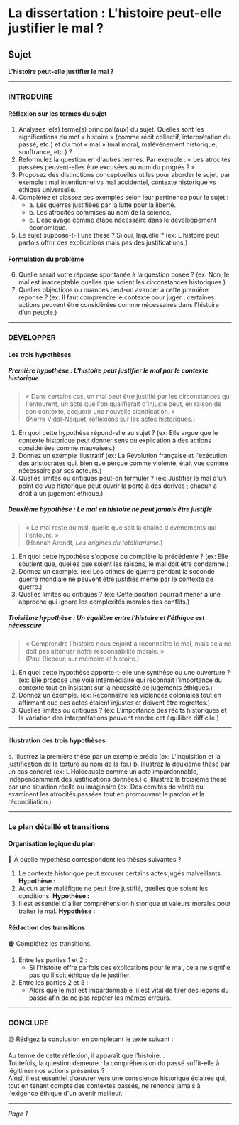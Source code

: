 # La dissertation : L'histoire peut-elle justifier le mal ?

## Sujet
**L'histoire peut-elle justifier le mal ?**

---

### INTRODUIRE

#### Réflexion sur les termes du sujet

1. Analysez le(s) terme(s) principal(aux) du sujet. Quelles sont les significations du mot « histoire » (comme récit collectif, interprétation du passé, etc.) et du mot « mal » (mal moral, malévénement historique, souffrance, etc.) ?
2. Reformulez la question en d'autres termes. Par exemple : « Les atrocités passées peuvent-elles être excusées au nom du progrès ? »
3. Proposez des distinctions conceptuelles utiles pour aborder le sujet, par exemple : mal intentionnel vs mal accidentel, contexte historique vs éthique universelle.
4. Complétez et classez ces exemples selon leur pertinence pour le sujet :
   - a. Les guerres justifiées par la lutte pour la liberté.
   - b. Les atrocités commises au nom de la science.
   - c. L'esclavage comme étape nécessaire dans le développement économique.
5. Le sujet suppose-t-il une thèse ? Si oui, laquelle ? (ex: L'histoire peut parfois offrir des explications mais pas des justifications.)

#### Formulation du problème

6. Quelle serait votre réponse spontanée à la question posée ? (ex: Non, le mal est inacceptable quelles que soient les circonstances historiques.)
7. Quelles objections ou nuances peut-on avancer à cette première réponse ? (ex: Il faut comprendre le contexte pour juger ; certaines actions peuvent être considérées comme nécessaires dans l’histoire d’un peuple.)

---

### DÉVELOPPER

#### Les trois hypothèses

##### Première hypothèse : L'histoire peut justifier le mal par le contexte historique

> « Dans certains cas, un mal peut être justifié par les circonstances qui l'entourent, un acte que l'on qualifierait d'injuste peut, en raison de son contexte, acquérir une nouvelle signification. »  
> (Pierre Vidal-Naquet, réfléxions sur les actes historiques.)

1. En quoi cette hypothèse répond-elle au sujet ? (ex: Elle argue que le contexte historique peut donner sens ou explication à des actions considérées comme mauvaises.)
2. Donnez un exemple illustratif (ex: La Révolution française et l'exécution des aristocrates qui, bien que perçue comme violente, était vue comme nécessaire par ses acteurs.)
3. Quelles limites ou critiques peut-on formuler ? (ex: Justifier le mal d'un point de vue historique peut ouvrir la porte à des dérives ; chacun a droit à un jugement éthique.)

##### Deuxième hypothèse : Le mal en histoire ne peut jamais être justifié

> « Le mal reste du mal, quelle que soit la chaîne d'événements qui l'entoure. »  
> (Hannah Arendt, *Les origines du totalitarisme*.)

1. En quoi cette hypothèse s'oppose ou complète la précédente ? (ex: Elle soutient que, quelles que soient les raisons, le mal doit être condamné.)
2. Donnez un exemple. (ex: Les crimes de guerre pendant la seconde guerre mondiale ne peuvent être justifiés même par le contexte de guerre.)
3. Quelles limites ou critiques ? (ex: Cette position pourrait mener à une approche qui ignore les complexités morales des conflits.)

##### Troisième hypothèse : Un équilibre entre l'histoire et l'éthique est nécessaire 

> « Comprendre l'histoire nous enjoint à reconnaître le mal, mais cela ne doit pas atténuer notre responsabilité morale. »  
> (Paul Ricoeur, sur mémoire et histoire.)

1. En quoi cette hypothèse apporte-t-elle une synthèse ou une ouverture ? (ex: Elle propose une voie intermédiaire qui reconnait l'importance du contexte tout en insistant sur la nécessité de jugements éthiques.)
2. Donnez un exemple. (ex: Reconnaître les violences coloniales tout en affirmant que ces actes étaient injustes et doivent être regrettés.)
3. Quelles limites ou critiques ? (ex: L'importance des récits historiques et la variation des interprétations peuvent rendre cet équilibre difficile.)

---

#### Illustration des trois hypothèses

a. Illustrez la première thèse par un exemple précis (ex: L'inquisition et la justification de la torture au nom de la foi.)
b. Illustrez la deuxième thèse par un cas concret (ex: L'Holocauste comme un acte impardonnable, indépendamment des justifications données.)
c. Illustrez la troisième thèse par une situation réelle ou imaginaire (ex: Des comités de vérité qui examinent les atrocités passées tout en promouvant le pardon et la réconciliation.)

---

### Le plan détaillé et transitions

#### Organisation logique du plan

🔴 À quelle hypothèse correspondent les thèses suivantes ?

1. Le contexte historique peut excuser certains actes jugés malveillants. **Hypothèse :**
2. Aucun acte maléfique ne peut être justifié, quelles que soient les conditions. **Hypothèse :**
3. Il est essentiel d'allier compréhension historique et valeurs morales pour traiter le mal. **Hypothèse :**

#### Rédaction des transitions

🟠 Complétez les transitions.

1. Entre les parties 1 et 2 :  
   - Si l'histoire offre parfois des explications pour le mal, cela ne signifie pas qu'il soit éthique de le justifier.
2. Entre les parties 2 et 3 :  
   - Alors que le mal est impardonnable, il est vital de tirer des leçons du passé afin de ne pas répéter les mêmes erreurs.

---

### CONCLURE

🟡 Rédigez la conclusion en complétant le texte suivant :

Au terme de cette réflexion, il apparaît que l'histoire…  
Toutefois, la question demeure : la compréhension du passé suffit-elle à légitimer nos actions présentes ?  
Ainsi, il est essentiel d’œuvrer vers une conscience historique éclairée qui, tout en tenant compte des contextes passés, ne renonce jamais à l'exigence éthique d'un avenir meilleur. 

--- 

*Page 1*